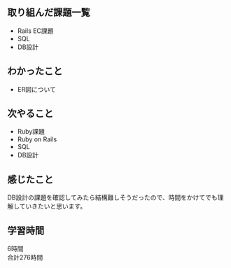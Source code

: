 ## 取り組んだ課題一覧
- Rails EC課題
- SQL
- DB設計

## わかったこと
- ER図について

## 次やること
- Ruby課題
- Ruby on Rails
- SQL
- DB設計

## 感じたこと
DB設計の課題を確認してみたら結構難しそうだったので、時間をかけてでも理解していきたいと思います。

## 学習時間
6時間<br />
合計276時間